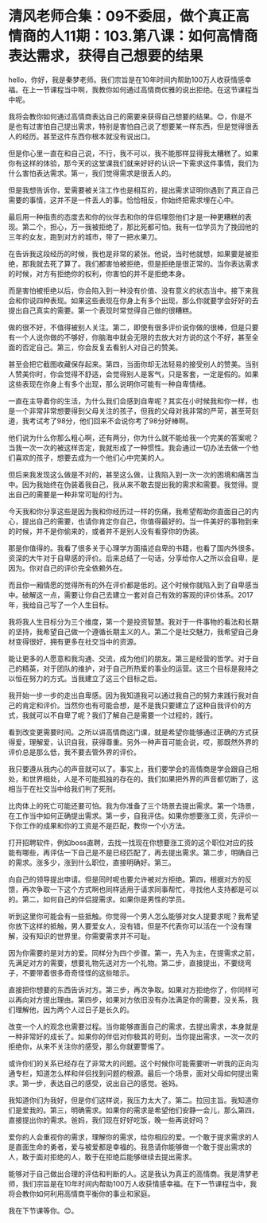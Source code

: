 # 清风老师合集：09不委屈，做个真正高情商的人11期：103.第八课：如何高情商表达需求，获得自己想要的结果

hello，你好，我是秦梦老师。我们宗旨是在10年时间内帮助100万人收获情感幸福。在上一节课程当中啊，我教你如何通过高情商优雅的说出拒绝。在这节课程当中呢。

我将会教你如何通过高情商表达自己的需要来获得自己想要的结果。😊，你是不是也有过害怕自己提出需求，特别是害怕自己说了想要某一样东西，但是觉得很丢人的经历。甚至这件东西你根本就没有说出口。

但是你心里一直在和自己说，不行，我不可以，我不能那样显得我太糟糕了。如果你有这样的体验，那今天的这堂课我们就来好好的认识一下需求这件事情，我们为什么害怕表达需求。第一，我们觉得需求是很丢人的。

但是我想告诉你，爱需要被关注工作也是相互的，提出需求证明你遇到了真正自己需要的事情，这并不是一件丢人的事。恰恰相反，你始终把需求埋在心中。

最后用一种指责的态度去和你的伙伴去和你的伴侣埋怨他们才是一种更糟糕的表现。第二个，担心，万一我被拒绝了，那比死都可怕。我有一位学员为了挽回他的三年的女友，跑到对方的城市，带了一把水果刀。

在告诉我这段经历的时候，我也是非常的紧张。他说，当时他就想，如果要是被拒绝，那我就去死了算了。我们都害怕被拒绝，但是拒绝是很正常的。当你表达需求的时候，对方有拒绝你的权利，你害怕的并不是拒绝本身。

而是害怕被拒绝以后，你会陷入到一种没有价值、没有意义的状态当中。接下来我会和你说四种表现。如果这些表现在你身上有多个出现，那么你就要学会好好的去提出自己真实的需要。第一个表现时常觉得自己做的很糟糕。

做的很不好，不值得被别人关注。第二，即使有很多评价说你做的很棒，但是只要有一个人说你做的不够好，你脑海中就会无限的去放大对方说的这个不好，甚至全面的否定自己。第三，你会反复去看别人对自己的赞美。

甚至会把它截图收藏保存起来。第四，当面你却无法轻易的接受别人的赞美。当别人赞美你时，你会觉得不舒适，会觉得别人是客气，只是客套，一定是假的。如果这些表现在你身上有多个出现，那么说明你可能有一种自卑情绪。

一直在主导着你的生活，为什么我们会感到自卑呢？其实在小时候我和你一样，也是一个非常非常想要得到父母关注的孩子，但我的父母对我非常的严苛，甚至苛刻道，我考试考了98分，他们回来不会说你考了98分好棒啊。

他们说为什么你那么粗心啊，还有两分，你为什么就不能给我一个完美的答案呢？当我一次一次的被这样否定，我就形成了一种惯性。我会通过一切办法去做一个他们喜欢的孩子，想要去成为一个他们心中完美的人。

但后来我发现这么做是不对的，甚至这么做，让我陷入到一次一次的困境和痛苦当中。因为我始终在伪装着我自己，我从来不敢去提出我的需求和需要。我觉得。提出自己的需要是一种非常可耻的行为。

今天我和你分享这些是因为我和你经历过一样的伤痛，我希望帮助你直面自己的内心，提出自己的需要，也请你肯定你自己，你值得最好的。当一件美好的事物到来的时候，并不是你偷来的，或者并不是别人没有看穿你的伪装。

那是你值得的。我看了很多关于心理学方面描述自卑的书籍，也看了国内外很多。资深的大牛对于自卑感的评价。后来总结了一句话，分享给你人之所以会自卑，是因为。你对自己的评价完全依赖外在。

而且你一厢情愿的觉得所有的外在评价都是低的。这个时候你就陷入到了自卑感当中。破解这一点，需要让你自己去建立一套对自己有效的客观的评价体系。2017年，我给自己写了一个人生目标。

我将我人生目标分为三个维度，第一个是投资智慧。我对于一件事物的看法和长期的坚持，我希望自己做一个遵循长期主义的人。第二个是社交魅力，我希望自己身材变得很好，拥有更多在社交当中的资源。

能让更多的人愿意和我沟通、交流，成为他们的朋友。第三是经营的哲学。对于自己的精英，对于团队的维护，对于自己所热爱的事业的运营。这三个目标是我持之以恒在努力的方式。当我建立了这三个目标之后。

我开始一步一步的走出自卑感。因为我知道我可以通过我自己的努力来践行我对自己的肯定和评价。当然你也有可能会想，是不是我只要建立了这种自我评价的方式，我就可以不自卑了呢？我们了解自己是需要一个过程的，践行。

看到改变更需要时间。之所以讲高情商这门课，就是希望你能够通过正确的方式获得爱，理解爱，认识自我，获得尊重。另外一种声音可能会说，哎，那既然外界的评价总是那么低，我不要去管外界的评价。

我只要遵从我内心的声音就可以了。事实上，我们要学会的高情商是学会跟自己相处，和世界相处，人是不可能孤独的存在的。我们如果把外界的声音都切断了，这相当于在社交当中给我们判了死刑。

比肉体上的死亡可能还要可怕。我为你准备了三个场景去提出需求。第一个场景，在工作当中如何正确提出需求。第一步，自我评估。如果你想要涨工资，先评价一下你工作的成果和你的工资是不是匹配，教你一个小方法。

打开招聘软件，例如boss直聘，去找一找现在你想要涨工资的这个职位对应的技能有哪些，再评估一下自己是不是已经匹配了，再去提出需求。第二步，明确自己的需求。涨多少，涨到什么职位，直接明确好。第三。

向自己的领导提出申请。但是同时呢也要允许被对方拒绝。第四，根据对方的反馈，再次争取一下这个方式啊也同样适用于请求同事帮忙，寻找他人支持都是可以的。第二，如何自己的伴侣提需求。如果你是男性的学员。

听到这里你可能会有一些抵触。你觉得一个男人怎么能够对女人提要求呢？我希望你放下这样的抵触，男人要爱女人，没有错，但是不代表你可以活在一个没有理解，没有知识的世界里。你需要需求并不可耻。

因为你需要的是对方的爱。同样分为四个步骤。第一，先入为主，在提需求之前，先满足对方的需要，想要礼物先送对方一个礼物。第二步，直接提出，不要绕弯子，不要带着很多奇奇怪怪的这些暗示。

直接把你想要的东西告诉对方。第三步，再次争取。如果对方拒绝你了，你同样可以再向对方提出理由。第四步，如果对方依旧没有办法满足你的需要，没关系，我们理解他，因为两个人过日子是长久的。

改变一个人的观念也需要过程。当你能够直面自己的需求，去提出需求，本身就是一种非常好的成长了。如果你的伴侣对你极其的苛刻，当你提出需求，一次一次的拒绝你，从来不关注你的感受，那么你就要警惕了。

或许你们的关系已经存在了非常大的问题。这个时候你可能需要听一听我的正向沟通专栏，知道怎么样和伴侣找到问题的根源。最后一个场景，面对父母如何提出需求。第一步，表达自己的感受，说出自己的感觉。爸妈。

我知道你们为我好，但是你们这样说，我压力太大了。第二。拉回主旨。我知道你们是爱我的。第三，明确需求。如果你的需求是希望他们安静一会儿，那么第四，直接提出你的需求。爸妈，我们现在好好吃饭，晚一些再说好吗？

爱你的人会重视你的需求，理解你的需求，给你相应的爱。一个敢于提求需求的人是直面生命的勇者，爱与被爱都是幸福的。我恳请你能够做一个敢于提出需求的人，敢于面对拒绝的人，敢于在拒绝后能够继续去提出需求。

能够对于自己做出合理的评估和判断的人。这是我认为真正的高情商。我是清梦老师，我们宗旨是在10年时间内帮助100万人收获情感幸福。在下一节课程当中，我将会教你如何利用高情商平衡你的事业和家庭。

我在下节课等你。😊。